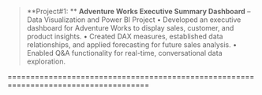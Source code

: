 > **Project#1: **
**Adventure Works Executive Summary Dashboard** – Data Visualization and Power BI Project
•	Developed an executive dashboard for Adventure Works to display sales, customer, and product insights.
•	Created DAX measures, established data relationships, and applied forecasting for future sales analysis.
•	Enabled Q&A functionality for real-time, conversational data exploration.

=====================================================================================

